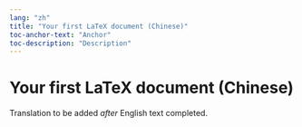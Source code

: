 ```yaml
---
lang: "zh"
title: "Your first LaTeX document (Chinese)"
toc-anchor-text: "Anchor"
toc-description: "Description"
---
```


# Your first LaTeX document (Chinese)

Translation to be added _after_ English text completed.
